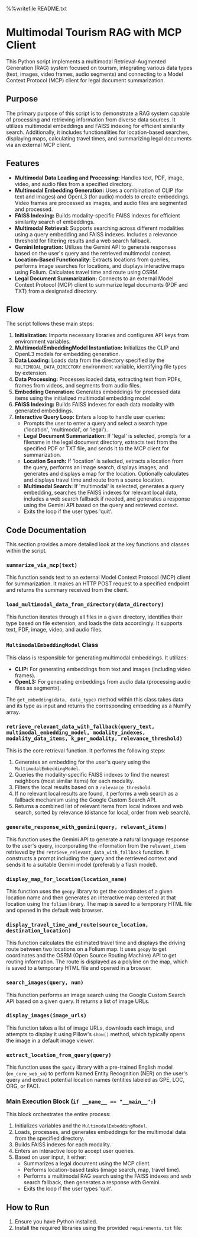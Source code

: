 %%writefile README.txt
# Multimodal Tourism RAG with MCP Client

This Python script implements a multimodal Retrieval-Augmented Generation (RAG) system focused on tourism, integrating various data types (text, images, video frames, audio segments) and connecting to a Model Context Protocol (MCP) client for legal document summarization.

## Purpose

The primary purpose of this script is to demonstrate a RAG system capable of processing and retrieving information from diverse data sources. It utilizes multimodal embeddings and FAISS indexing for efficient similarity search. Additionally, it includes functionalities for location-based searches, displaying maps, calculating travel times, and summarizing legal documents via an external MCP client.

## Features

- **Multimodal Data Loading and Processing:** Handles text, PDF, image, video, and audio files from a specified directory.
- **Multimodal Embedding Generation:** Uses a combination of CLIP (for text and images) and OpenL3 (for audio) models to create embeddings. Video frames are processed as images, and audio files are segmented and processed.
- **FAISS Indexing:** Builds modality-specific FAISS indexes for efficient similarity search of embeddings.
- **Multimodal Retrieval:** Supports searching across different modalities using a query embedding and FAISS indexes. Includes a relevance threshold for filtering results and a web search fallback.
- **Gemini Integration:** Utilizes the Gemini API to generate responses based on the user's query and the retrieved multimodal context.
- **Location-Based Functionality:** Extracts locations from queries, performs image searches for locations, and displays interactive maps using Folium. Calculates travel time and route using OSRM.
- **Legal Document Summarization:** Connects to an external Model Context Protocol (MCP) client to summarize legal documents (PDF and TXT) from a designated directory.

## Flow

The script follows these main steps:

1.  **Initialization:** Imports necessary libraries and configures API keys from environment variables.
2.  **MultimodalEmbeddingModel Instantiation:** Initializes the CLIP and OpenL3 models for embedding generation.
3.  **Data Loading:** Loads data from the directory specified by the `MULTIMODAL_DATA_DIRECTORY` environment variable, identifying file types by extension.
4.  **Data Processing:** Processes loaded data, extracting text from PDFs, frames from videos, and segments from audio files.
5.  **Embedding Generation:** Generates embeddings for processed data items using the initialized multimodal embedding model.
6.  **FAISS Indexing:** Builds FAISS indexes for each data modality with generated embeddings.
7.  **Interactive Query Loop:** Enters a loop to handle user queries:
    *   Prompts the user to enter a query and select a search type ('location', 'multimodal', or 'legal').
    *   **Legal Document Summarization:** If 'legal' is selected, prompts for a filename in the legal document directory, extracts text from the specified PDF or TXT file, and sends it to the MCP client for summarization.
    *   **Location Search:** If 'location' is selected, extracts a location from the query, performs an image search, displays images, and generates and displays a map for the location. Optionally calculates and displays travel time and route from a source location.
    *   **Multimodal Search:** If 'multimodal' is selected, generates a query embedding, searches the FAISS indexes for relevant local data, includes a web search fallback if needed, and generates a response using the Gemini API based on the query and retrieved context.
    *   Exits the loop if the user types 'quit'.

## Code Documentation

This section provides a more detailed look at the key functions and classes within the script.

### `summarize_via_mcp(text)`

This function sends text to an external Model Context Protocol (MCP) client for summarization. It makes an HTTP POST request to a specified endpoint and returns the summary received from the client.

### `load_multimodal_data_from_directory(data_directory)`

This function iterates through all files in a given directory, identifies their type based on file extension, and loads the data accordingly. It supports text, PDF, image, video, and audio files.

### `MultimodalEmbeddingModel` Class

This class is responsible for generating multimodal embeddings. It utilizes:
- **CLIP:** For generating embeddings from text and images (including video frames).
- **OpenL3:** For generating embeddings from audio data (processing audio files as segments).

The `get_embedding(data, data_type)` method within this class takes data and its type as input and returns the corresponding embedding as a NumPy array.

### `retrieve_relevant_data_with_fallback(query_text, multimodal_embedding_model, modality_indexes, modality_data_items, k_per_modality, relevance_threshold)`

This is the core retrieval function. It performs the following steps:
1. Generates an embedding for the user's query using the `MultimodalEmbeddingModel`.
2. Queries the modality-specific FAISS indexes to find the nearest neighbors (most similar items) for each modality.
3. Filters the local results based on a `relevance_threshold`.
4. If no relevant local results are found, it performs a web search as a fallback mechanism using the Google Custom Search API.
5. Returns a combined list of relevant items from local indexes and web search, sorted by relevance (distance for local, order from web search).

### `generate_response_with_gemini(query, relevant_items)`

This function uses the Gemini API to generate a natural language response to the user's query, incorporating the information from the `relevant_items` retrieved by the `retrieve_relevant_data_with_fallback` function. It constructs a prompt including the query and the retrieved context and sends it to a suitable Gemini model (preferably a flash model).

### `display_map_for_location(location_name)`

This function uses the `geopy` library to get the coordinates of a given location name and then generates an interactive map centered at that location using the `folium` library. The map is saved to a temporary HTML file and opened in the default web browser.

### `display_travel_time_and_route(source_location, destination_location)`

This function calculates the estimated travel time and displays the driving route between two locations on a Folium map. It uses `geopy` to get coordinates and the OSRM (Open Source Routing Machine) API to get routing information. The route is displayed as a polyline on the map, which is saved to a temporary HTML file and opened in a browser.

### `search_images(query, num)`

This function performs an image search using the Google Custom Search API based on a given query. It returns a list of image URLs.

### `display_images(image_urls)`

This function takes a list of image URLs, downloads each image, and attempts to display it using Pillow's `show()` method, which typically opens the image in a default image viewer.

### `extract_location_from_query(query)`

This function uses the `spaCy` library with a pre-trained English model (`en_core_web_sm`) to perform Named Entity Recognition (NER) on the user's query and extract potential location names (entities labeled as GPE, LOC, ORG, or FAC).

### Main Execution Block (`if __name__ == "__main__":`)

This block orchestrates the entire process:
1. Initializes variables and the `MultimodalEmbeddingModel`.
2. Loads, processes, and generates embeddings for the multimodal data from the specified directory.
3. Builds FAISS indexes for each modality.
4. Enters an interactive loop to accept user queries.
5. Based on user input, it either:
    - Summarizes a legal document using the MCP client.
    - Performs location-based tasks (image search, map, travel time).
    - Performs a multimodal RAG search using the FAISS indexes and web search fallback, then generates a response with Gemini.
    - Exits the loop if the user types 'quit'.

## How to Run

1.  Ensure you have Python installed.
2.  Install the required libraries using the provided `requirements.txt` file:
